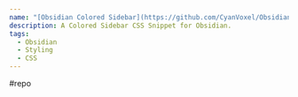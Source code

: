 ```yaml
---
name: "[Obsidian Colored Sidebar](https://github.com/CyanVoxel/Obsidian-Colored-Sidebar)"
description: A Colored Sidebar CSS Snippet for Obsidian.
tags:
  - Obsidian
  - Styling
  - CSS
---
```

#repo